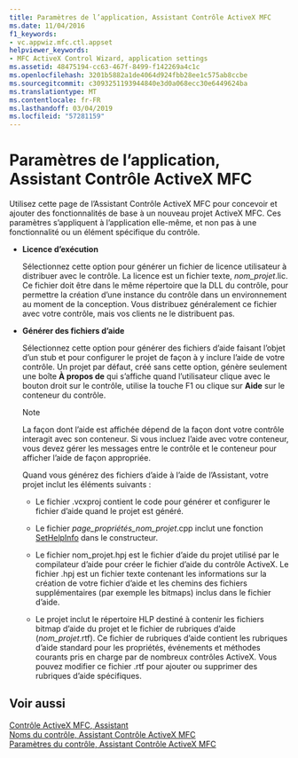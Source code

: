 ```yaml
---
title: Paramètres de l’application, Assistant Contrôle ActiveX MFC
ms.date: 11/04/2016
f1_keywords:
- vc.appwiz.mfc.ctl.appset
helpviewer_keywords:
- MFC ActiveX Control Wizard, application settings
ms.assetid: 48475194-cc63-467f-8499-f142269a4c1c
ms.openlocfilehash: 3201b5882a1de4064d924fbb28ee1c575ab8ccbe
ms.sourcegitcommit: c3093251193944840e3d0a068ecc30e6449624ba
ms.translationtype: MT
ms.contentlocale: fr-FR
ms.lasthandoff: 03/04/2019
ms.locfileid: "57281159"
---
```

# <a name="application-settings-mfc-activex-control-wizard"></a>Paramètres de l’application, Assistant Contrôle ActiveX MFC

Utilisez cette page de l’Assistant Contrôle ActiveX MFC pour concevoir et ajouter des fonctionnalités de base à un nouveau projet ActiveX MFC. Ces paramètres s’appliquent à l’application elle-même, et non pas à une fonctionnalité ou un élément spécifique du contrôle.

- **Licence d’exécution**

   Sélectionnez cette option pour générer un fichier de licence utilisateur à distribuer avec le contrôle. La licence est un fichier texte, *nom_projet*.lic. Ce fichier doit être dans le même répertoire que la DLL du contrôle, pour permettre la création d’une instance du contrôle dans un environnement au moment de la conception. Vous distribuez généralement ce fichier avec votre contrôle, mais vos clients ne le distribuent pas.

- **Générer des fichiers d’aide**

   Sélectionnez cette option pour générer des fichiers d’aide faisant l’objet d’un stub et pour configurer le projet de façon à y inclure l’aide de votre contrôle. Un projet par défaut, créé sans cette option, génère seulement une boîte **À propos de** qui s’affiche quand l’utilisateur clique avec le bouton droit sur le contrôle, utilise la touche F1 ou clique sur **Aide** sur le conteneur du contrôle.

   > [!NOTE]
   > La façon dont l’aide est affichée dépend de la façon dont votre contrôle interagit avec son conteneur. Si vous incluez l’aide avec votre conteneur, vous devez gérer les messages entre le contrôle et le conteneur pour afficher l’aide de façon appropriée.

   Quand vous générez des fichiers d’aide à l’aide de l’Assistant, votre projet inclut les éléments suivants :

   - Le fichier .vcxproj contient le code pour générer et configurer le fichier d’aide quand le projet est généré.

   - Le fichier *page_propriétés_nom_projet*.cpp inclut une fonction [SetHelpInfo](../../mfc/reference/colepropertypage-class.md#sethelpinfo) dans le constructeur.

   - Le fichier nom_projet.hpj est le fichier d’aide du projet utilisé par le compilateur d’aide pour créer le fichier d’aide du contrôle ActiveX. Le fichier .hpj est un fichier texte contenant les informations sur la création de votre fichier d’aide et les chemins des fichiers supplémentaires (par exemple les bitmaps) inclus dans le fichier d’aide.

   - Le projet inclut le répertoire HLP destiné à contenir les fichiers bitmap d’aide du projet et le fichier de rubriques d’aide (*nom_projet*.rtf). Ce fichier de rubriques d’aide contient les rubriques d’aide standard pour les propriétés, événements et méthodes courants pris en charge par de nombreux contrôles ActiveX. Vous pouvez modifier ce fichier .rtf pour ajouter ou supprimer des rubriques d’aide spécifiques.

## <a name="see-also"></a>Voir aussi

[Contrôle ActiveX MFC, Assistant](../../mfc/reference/mfc-activex-control-wizard.md)<br/>
[Noms du contrôle, Assistant Contrôle ActiveX MFC](../../mfc/reference/control-names-mfc-activex-control-wizard.md)<br/>
[Paramètres du contrôle, Assistant Contrôle ActiveX MFC](../../mfc/reference/control-settings-mfc-activex-control-wizard.md)
